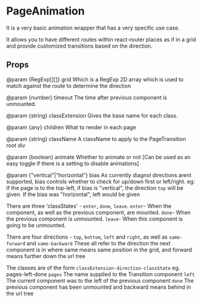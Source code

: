 # PageAnimation

It is a very basic animation wrapper that has a very specific use case.

It allows you to have different routes within react-router places as if in a grid and provide customized transitions based
on the direction.

## Props

@param {RegExp[][]} grid Which is a RegExp 2D array which is used to match against the route to determine the direction

@param {number} timeout The time after previous component is unmounted.

@param {string} classExtension Gives the base name for each class.

@param {any} children What to render in each page

@param {string} className A className to apply to the PageTransition root div

@param {boolean} animate Whether to animate or not [Can be used as an easy toggle if there is a setting to disable animations]

@param {"vertical"|"horizontal"} bias As currently diagnol directions arent supported, bias controls whether to check for
up/down first or left/right. eg: If the page is to the top-left, if bias is "vertical", the direction `top` will be given.
If the bias was "horizontal", left would be given

There are three 'classStates' - `enter`, `done`, `leave`.
`enter`- When the component, as well as the previous component, are mounted.
`done`- When the previous component is unmounted.
`leave`- When this component is going to be unmounted.

There are four directions - `top`, `bottom`, `left` and `right`, as well as `same-forward` and `same-backward`
These all refer to the direction the next component is in where same means same position in the grid, and
forward means further down the url tree

The classes are of the form `classExtension-direction-classState`
eg. pages-left-done
`pages` The name supplied to the Transition component
`left` The current component was to the left of the previous component
`done` The previous component has been unmounted and backward means behind in the url tree
